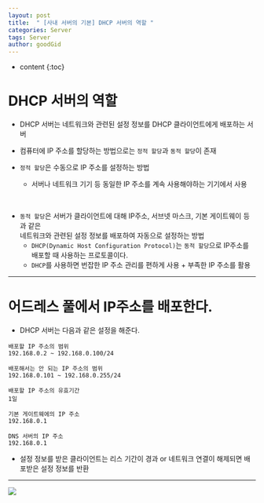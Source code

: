 ```yaml
---
layout: post
title:  " [사내 서버의 기본] DHCP 서버의 역할 "
categories: Server
tags: Server
author: goodGid
---
```

* content
{:toc}


# DHCP 서버의 역할

* DHCP 서버는 네트워크와 관련된 설정 정보를 DHCP 클라이언트에게 배포하는 서버

* 컴퓨터에 IP 주소를 할당하는 방법으로는 `정적 할당`과 `동적 할당`이 존재

* `정적 할당`은 수동으로 IP 주소를 설정하는 방법
    - 서버나 네트워크 기기 등 동일한 IP 주소를 계속 사용해야하는 기기에서 사용

<br>

* `동적 할당`은 서버가 클라이언트에 대해 IP주소, 서브넷 마스크, 기본 게이트웨이 등과 같은 <br> 네트워크와 관련된 설정 정보를 배포하여 자동으로 설정하는 방법
    - `DHCP(Dynamic Host Configuration Protocol)`는 `동적 할당`으로 IP주소를 배포할 때 사용하는 프로토콜이다.
    - `DHCP`를 사용하면 번잡한 IP 주소 관리를 편하게 사용 + 부족한 IP 주소를 활용


---

# 어드레스 풀에서 IP주소를 배포한다.

* DHCP 서버는 다음과 같은 설정을 해준다.

```
배포할 IP 주소의 범위
192.168.0.2 ~ 192.168.0.100/24

배포해서는 안 되는 IP 주소의 범위
192.168.0.101 ~ 192.168.0.255/24

배포할 IP 주소의 유효기간
1일

기본 게이트웨에의 IP 주소
192.168.0.1

DNS 서버의 IP 주소
192.168.0.1
```

* 설정 정보를 받은 클라이언트는 리스 기간이 경과 or 네트워크 연결이 해제되면 배포받은 설정 정보를 반환

---



![](/assets/img/server/dhcp_1.png)



